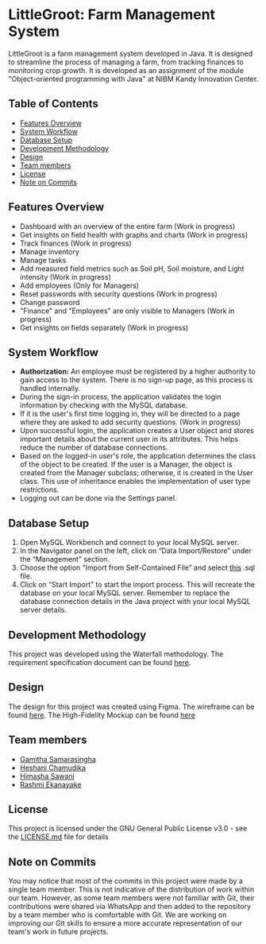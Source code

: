 # LittleGroot: Farm Management System

LittleGroot is a farm management system developed in Java. It is designed to streamline the process of managing a farm, from tracking finances to monitoring crop growth. It is developed as an assignment of the module "Object-oriented programming with Java" at NIBM Kandy Innovation Center.

## Table of Contents

- [Features Overview](#features-overview)
- [System Workflow](#system-workflow)
- [Database Setup](#database-setup)
- [Development Methodology](#development-methodology)
- [Design](#design)
- [Team members](#team-members)
- [License](#license)
- [Note on Commits](#note-on-commits)

## Features Overview

- Dashboard with an overview of the entire farm (Work in progress)
- Get insights on field health with graphs and charts (Work in progress)
- Track finances (Work in progress)
- Manage inventory
- Manage tasks
- Add measured field metrics such as Soil pH, Soil moisture, and Light intensity (Work in progress)
- Add employees (Only for Managers)
- Reset passwords with security questions (Work in progress)
- Change password
- "Finance" and "Employees" are only visible to Managers (Work in progress)
- Get insights on fields separately (Work in progress)

## System Workflow

- **Authorization:** An employee must be registered by a higher authority to gain access to the system. There is no sign-up page, as this process is handled internally.
- During the sign-in process, the application validates the login information by checking with the MySQL database.
- If it is the user's first time logging in, they will be directed to a page where they are asked to add security questions. (Work in progress)
- Upon successful login, the application creates a User object and stores important details about the current user in its attributes. This helps reduce the number of database connections.
- Based on the logged-in user's role, the application determines the class of the object to be created. If the user is a Manager, the object is created from the Manager subclass; otherwise, it is created in the User class. This use of inheritance enables the implementation of user type restrictions.
- Logging out can be done via the Settings panel.

## Database Setup
1. Open MySQL Workbench and connect to your local MySQL server.
2. In the Navigator panel on the left, click on “Data Import/Restore” under the “Management” section.
3. Choose the option “Import from Self-Contained File” and select [this](https://github.com/gamithasam/LittleGroot/blob/master/Database/DatabaseDump.sql) .sql file.
4. Click on “Start Import” to start the import process.
This will recreate the database on your local MySQL server. Remember to replace the database connection details in the Java project with your local MySQL server details.

## Development Methodology

This project was developed using the Waterfall methodology. The requirement specification document can be found [here](https://github.com/gamithasam/LittleGroot/blob/master/Requirements/SRS%20-%20Java%20Project.pdf).

## Design

The design for this project was created using Figma. The wireframe can be found [here](https://github.com/gamithasam/LittleGroot/tree/master/Design/Wireframe). The High-Fidelity Mockup can be found [here](https://github.com/gamithasam/LittleGroot/tree/master/Design/Hifi%20Mockup)

## Team members

- [Gamitha Samarasingha](https://github.com/gamithasam)
- [Heshani Chamudika](https://github.com/heshanichamudika)
- [Himasha Sawani](https://github.com/HimashaSawani)
- [Rashmi Ekanayake](https://github.com/RashmiAyodhya)

## License

This project is licensed under the GNU General Public License v3.0 - see the [LICENSE.md](https://github.com/gamithasam/LittleGroot/blob/master/LICENSE.md) file for details

## Note on Commits

You may notice that most of the commits in this project were made by a single team member. This is not indicative of the distribution of work within our team. However, as some team members were not familiar with Git, their contributions were shared via WhatsApp and then added to the repository by a team member who is comfortable with Git. We are working on improving our Git skills to ensure a more accurate representation of our team's work in future projects.
